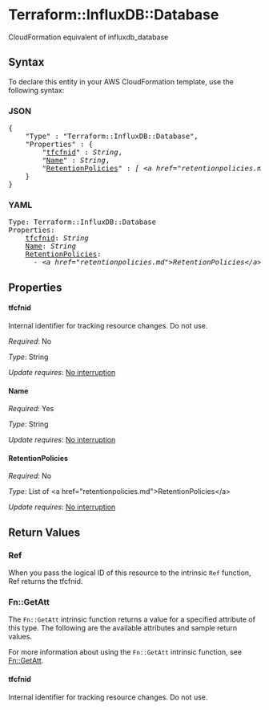 # Terraform::InfluxDB::Database

CloudFormation equivalent of influxdb_database

## Syntax

To declare this entity in your AWS CloudFormation template, use the following syntax:

### JSON

<pre>
{
    "Type" : "Terraform::InfluxDB::Database",
    "Properties" : {
        "<a href="#tfcfnid" title="tfcfnid">tfcfnid</a>" : <i>String</i>,
        "<a href="#name" title="Name">Name</a>" : <i>String</i>,
        "<a href="#retentionpolicies" title="RetentionPolicies">RetentionPolicies</a>" : <i>[ &lt;a href=&#34;retentionpolicies.md&#34;&gt;RetentionPolicies&lt;/a&gt;, ... ]</i>
    }
}
</pre>

### YAML

<pre>
Type: Terraform::InfluxDB::Database
Properties:
    <a href="#tfcfnid" title="tfcfnid">tfcfnid</a>: <i>String</i>
    <a href="#name" title="Name">Name</a>: <i>String</i>
    <a href="#retentionpolicies" title="RetentionPolicies">RetentionPolicies</a>: <i>
      - &lt;a href=&#34;retentionpolicies.md&#34;&gt;RetentionPolicies&lt;/a&gt;</i>
</pre>

## Properties

#### tfcfnid

Internal identifier for tracking resource changes. Do not use.

_Required_: No

_Type_: String

_Update requires_: [No interruption](https://docs.aws.amazon.com/AWSCloudFormation/latest/UserGuide/using-cfn-updating-stacks-update-behaviors.html#update-no-interrupt)

#### Name

_Required_: Yes

_Type_: String

_Update requires_: [No interruption](https://docs.aws.amazon.com/AWSCloudFormation/latest/UserGuide/using-cfn-updating-stacks-update-behaviors.html#update-no-interrupt)

#### RetentionPolicies

_Required_: No

_Type_: List of &lt;a href=&#34;retentionpolicies.md&#34;&gt;RetentionPolicies&lt;/a&gt;

_Update requires_: [No interruption](https://docs.aws.amazon.com/AWSCloudFormation/latest/UserGuide/using-cfn-updating-stacks-update-behaviors.html#update-no-interrupt)

## Return Values

### Ref

When you pass the logical ID of this resource to the intrinsic `Ref` function, Ref returns the tfcfnid.

### Fn::GetAtt

The `Fn::GetAtt` intrinsic function returns a value for a specified attribute of this type. The following are the available attributes and sample return values.

For more information about using the `Fn::GetAtt` intrinsic function, see [Fn::GetAtt](https://docs.aws.amazon.com/AWSCloudFormation/latest/UserGuide/intrinsic-function-reference-getatt.html).

#### tfcfnid

Internal identifier for tracking resource changes. Do not use.

